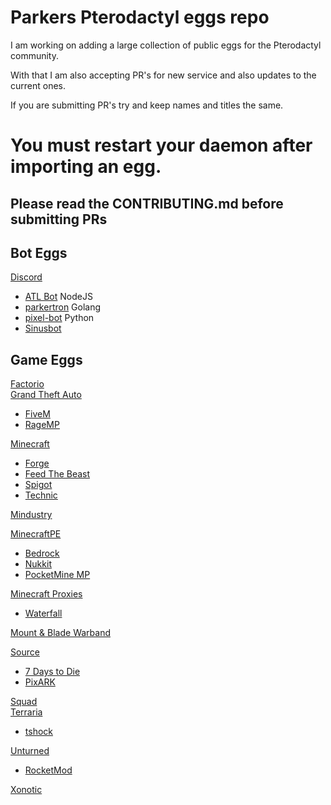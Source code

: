 # Parkers Pterodactyl eggs repo

I am working on adding a large collection of public eggs for the Pterodactyl community.

With that I am also accepting PR's for new service and also updates to the current ones.

If you are submitting PR's try and keep names and titles the same.


# You must restart your daemon after importing an egg.


## Please read the CONTRIBUTING.md before submitting PRs

## Bot Eggs

[Discord](/bots/discord/)   
* [ATL Bot](/bots/discord/atlbot) NodeJS  
* [parkertron](/bots/discord/parkertron/) Golang  
* [pixel-bot](/bots/discord/pixelbot/) Python  
* [Sinusbot](/bots/discord/sinusbot/)  

## Game Eggs

[Factorio](/factorio/factorio/)  
[Grand Theft Auto](/gta/)  
* [FiveM](/gta/fivem/)  
* [RageMP](/gta/ragemp/)  

[Minecraft](/minecraft/)
* [Forge](/minecraft/forge/)  
* [Feed The Beast](/minecraft/ftb/)  
* [Spigot](/minecraft/spigot/)  
* [Technic](/minecraft/technic/)  

[Mindustry](/mindustry/)  

[MinecraftPE](/minecraft_pe/)  
* [Bedrock](/minecraft_pe/bedrock/)  
* [Nukkit](/minecraft_pe/nukkit/)  
* [PocketMine MP](/minecraft_pe/pocketmine_mp/)  

[Minecraft Proxies](/minecraft_proxy/)  
* [Waterfall](/minecraft_proxy/waterfall/)  

[Mount & Blade Warband](/mb_warband/)

[Source](/source_servers/)  
* [7 Days to Die](/source_servers/7_days_to_die/)  
* [PixARK](/source_servers/pixark/)  

[Squad](/squad/)  
[Terraria](/terraria/)  
* [tshock](/terraria/tshock/)  

[Unturned](/unturned/)  
* [RocketMod](/unturned/rocketmod/)  

[Xonotic](/xonotic/)  
